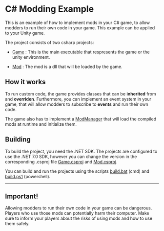 # C# Modding Example

This is an example of how to implement mods in your C# game, to allow modders to run their own code in your game. This example can be applied to your Unity game.

The project consists of two csharp projects:

- [Game](Game/readme.md) : This is the main executable that respresents the game or the unity environment.

- [Mod](Mod/readme.md) : The mod is a dll that will be loaded by the game.


## How it works

To run custom code, the game provides classes that can be **inherited** from and **overriden**. Furthermore, you can implement an event system in your game, that will allow modders to subscribe to **events** and run their own code.

The game also has to implement a [ModManager](Game/ModManager.cs) that will load the compiled mods at runtime and initialize them.

## Building

To build the project, you need the .NET SDK. The projects are configured to use the .NET 7.0 SDK, however you can change the version in the corresponding .csproj file [Game.csproj](Game/Game.csproj) and [Mod.csproj](Mod/Mod.csproj).

You can build and run the projects using the scripts [build.bat](build.bat) (cmd) and [build.ps1](build.ps1) (powershell).

---
## Important!
Allowing modders to run their own code in your game can be dangerous. Players who use those mods can potentially harm their computer. Make sure to inform your players about the risks of using mods and how to use them safely.